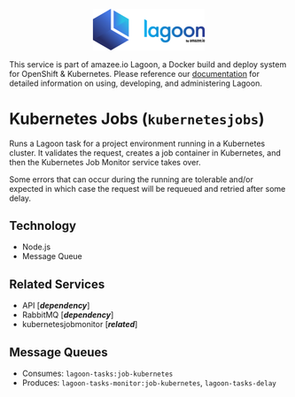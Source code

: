 <p align="center"><img
src="https://raw.githubusercontent.com/amazeeio/lagoon/master/docs/images/lagoon-logo.png"
alt="The Lagoon logo is a blue hexagon split in two pieces with an L-shaped cut"
width="40%"></p>

This service is part of amazee.io Lagoon, a Docker build and deploy system for
OpenShift & Kubernetes. Please reference our [documentation] for detailed
information on using, developing, and administering Lagoon.

# Kubernetes Jobs (`kubernetesjobs`)

Runs a Lagoon task for a project environment running in a Kubernetes cluster. It
validates the request, creates a job container in Kubernetes, and then the
Kubernetes Job Monitor service takes over.

Some errors that can occur during the running are tolerable and/or expected in
which case the request will be requeued and retried after some delay.

## Technology

* Node.js
* Message Queue

## Related Services

* API [***dependency***]
* RabbitMQ [***dependency***]
* kubernetesjobmonitor [***related***]

## Message Queues

* Consumes: `lagoon-tasks:job-kubernetes`
* Produces: `lagoon-tasks-monitor:job-kubernetes`, `lagoon-tasks-delay`

[documentation]: https://lagoon.readthedocs.io/
